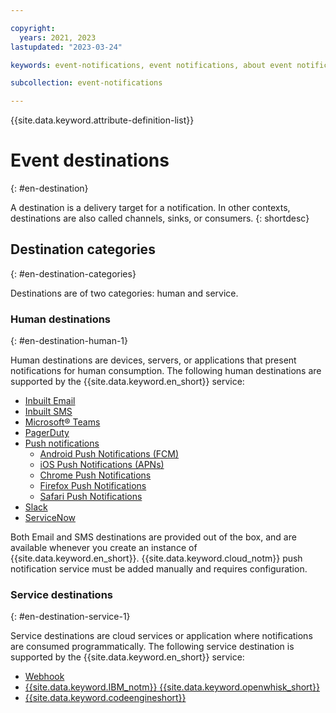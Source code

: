 ```yaml
---

copyright:
  years: 2021, 2023
lastupdated: "2023-03-24"

keywords: event-notifications, event notifications, about event notifications, destinations, event destination

subcollection: event-notifications

---
```


{{site.data.keyword.attribute-definition-list}}

# Event destinations
{: #en-destination}

A destination is a delivery target for a notification. In other contexts, destinations are also called channels, sinks, or consumers.
{: shortdesc}

## Destination categories
{: #en-destination-categories}

Destinations are of two categories: human and service.

### Human destinations
{: #en-destination-human-1}

Human destinations are devices, servers, or applications that present notifications for human consumption. The following human destinations are supported by the {{site.data.keyword.en_short}} service:

- [Inbuilt Email](/docs/event-notifications?topic=event-notifications-en-destinations-email)
- [Inbuilt SMS](/docs/event-notifications?topic=event-notifications-en-destinations-sms)
- [Microsoft&reg; Teams](/docs/event-notifications?topic=event-notifications-en-destinations-msteams)
- [PagerDuty](/docs/event-notifications?topic=event-notifications-en-destinations-pagerduty)
- [Push notifications](/docs/event-notifications?topic=event-notifications-en-destinations-push)
   - [Android Push Notifications (FCM)](/docs/event-notifications?topic=event-notifications-en-push-fcm)
   - [iOS Push Notifications (APNs)](/docs/event-notifications?topic=event-notifications-en-push-apns)
   - [Chrome Push Notifications](/docs/event-notifications?topic=event-notifications-en-push-chrome)
   - [Firefox Push Notifications](/docs/event-notifications?topic=event-notifications-en-push-firefox)
   - [Safari Push Notifications](/docs/event-notifications?topic=event-notifications-en-push-safari)
- [Slack](/docs/event-notifications?topic=event-notifications-en-destinations-slack)
- [ServiceNow](/docs/event-notifications?topic=event-notifications-en-destinations-servicenow)

Both Email and SMS destinations are provided out of the box, and are available whenever you create an instance of {{site.data.keyword.en_short}}. {{site.data.keyword.cloud_notm}} push notification service must be added manually and requires configuration.

### Service destinations
{: #en-destination-service-1}

Service destinations are cloud services or application where notifications are consumed programmatically. The following service destination is supported by the {{site.data.keyword.en_short}} service:

- [Webhook](/docs/event-notifications?topic=event-notifications-en-destinations-webhook)
- [{{site.data.keyword.IBM_notm}} {{site.data.keyword.openwhisk_short}}](/docs/event-notifications?topic=event-notifications-en-destinations-cloud-functions)
- [{{site.data.keyword.codeengineshort}}](/docs/event-notifications?topic=event-notifications-en-destinations-codeengine)
